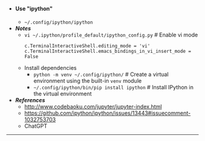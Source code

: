 - #### Use "ipython"
    - `~/.config/ipython/ipython`
- ***Notes***
    - `vi ~/.ipython/profile_default/ipython_config.py` # Enable vi mode
      ```
      c.TerminalInteractiveShell.editing_mode = 'vi'
      c.TerminalInteractiveShell.emacs_bindings_in_vi_insert_mode = False
      ```
    - Install dependencies
        - `python -m venv ~/.config/ipython/` # Create a virtual environment using the built-in `venv` module
        - `~/.config/ipython/bin/pip install ipython` # Install IPython in the virtual environment
- ***References***
    - http://www.codebaoku.com/jupyter/jupyter-index.html
    - https://github.com/ipython/ipython/issues/13443#issuecomment-1032753703
    - ChatGPT
- ---
